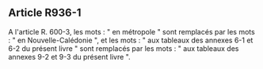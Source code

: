 Article R936-1
----
A l'article R. 600-3, les mots : " en métropole " sont remplacés par les mots :
" en Nouvelle-Calédonie ", et les mots : " aux tableaux des annexes 6-1 et 6-2
du présent livre " sont remplacés par les mots : " aux tableaux des annexes 9-2
et 9-3 du présent livre ".

